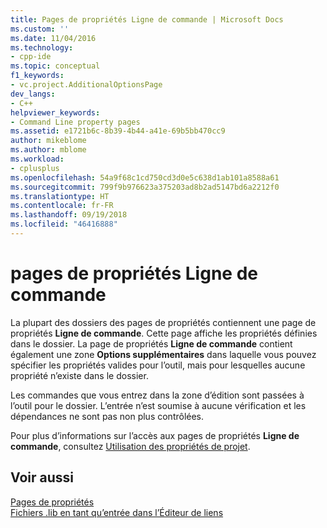 ```yaml
---
title: Pages de propriétés Ligne de commande | Microsoft Docs
ms.custom: ''
ms.date: 11/04/2016
ms.technology:
- cpp-ide
ms.topic: conceptual
f1_keywords:
- vc.project.AdditionalOptionsPage
dev_langs:
- C++
helpviewer_keywords:
- Command Line property pages
ms.assetid: e1721b6c-8b39-4b44-a41e-69b5bb470cc9
author: mikeblome
ms.author: mblome
ms.workload:
- cplusplus
ms.openlocfilehash: 54a9f68c1cd750cd3d0e5c638d1ab101a8588a61
ms.sourcegitcommit: 799f9b976623a375203ad8b2ad5147bd6a2212f0
ms.translationtype: HT
ms.contentlocale: fr-FR
ms.lasthandoff: 09/19/2018
ms.locfileid: "46416888"
---
```

# <a name="command-line-property-pages"></a>pages de propriétés Ligne de commande

La plupart des dossiers des pages de propriétés contiennent une page de propriétés **Ligne de commande**. Cette page affiche les propriétés définies dans le dossier. La page de propriétés **Ligne de commande** contient également une zone **Options supplémentaires** dans laquelle vous pouvez spécifier les propriétés valides pour l’outil, mais pour lesquelles aucune propriété n’existe dans le dossier.

Les commandes que vous entrez dans la zone d’édition sont passées à l’outil pour le dossier. L’entrée n’est soumise à aucune vérification et les dépendances ne sont pas non plus contrôlées.

Pour plus d’informations sur l’accès aux pages de propriétés **Ligne de commande**, consultez [Utilisation des propriétés de projet](../ide/working-with-project-properties.md).

## <a name="see-also"></a>Voir aussi

[Pages de propriétés](../ide/property-pages-visual-cpp.md)<br>
[Fichiers .lib en tant qu’entrée dans l’Éditeur de liens](../build/reference/dot-lib-files-as-linker-input.md)